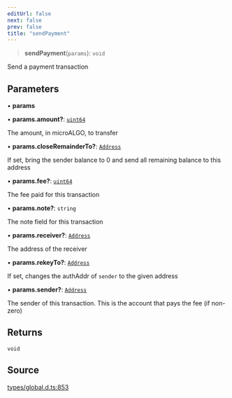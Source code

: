 ```yaml
---
editUrl: false
next: false
prev: false
title: "sendPayment"
---
```


> **sendPayment**(`params`): `void`

Send a payment transaction

## Parameters

• **params**

• **params\.amount?**: [`uint64`](../type-aliases/uint64.md)

The amount, in microALGO, to transfer

• **params\.closeRemainderTo?**: [`Address`](../classes/Address.md)

If set, bring the sender balance to 0 and send all remaining balance to this address

• **params\.fee?**: [`uint64`](../type-aliases/uint64.md)

The fee paid for this transaction

• **params\.note?**: `string`

The note field for this transaction

• **params\.receiver?**: [`Address`](../classes/Address.md)

The address of the receiver

• **params\.rekeyTo?**: [`Address`](../classes/Address.md)

If set, changes the authAddr of `sender` to the given address

• **params\.sender?**: [`Address`](../classes/Address.md)

The sender of this transaction. This is the account that pays the fee (if non-zero)

## Returns

`void`

## Source

[types/global.d.ts:853](https://github.com/algorandfoundation/tealscript/blob/18ba30a9/types/global.d.ts#L853)
